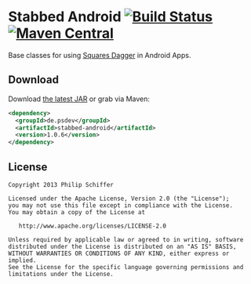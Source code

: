 Stabbed Android [![Build Status](http://ci.psdev.de/job/PSDevStabbedAndroid/badge/icon)](http://ci.psdev.de/job/PSDevStabbedAndroid/) [![Maven Central](https://maven-badges.herokuapp.com/maven-central/de.psdev/stabbed-android/badge.svg)](https://maven-badges.herokuapp.com/maven-central/de.psdev/stabbed-android)
==========

Base classes for using [Squares Dagger][1] in Android Apps.

Download
--------

Download [the latest JAR][2] or grab via Maven:

```xml
<dependency>
  <groupId>de.psdev</groupId>
  <artifactId>stabbed-android</artifactId>
  <version>1.0.6</version>
</dependency>
```

License
-------

    Copyright 2013 Philip Schiffer

    Licensed under the Apache License, Version 2.0 (the "License");
    you may not use this file except in compliance with the License.
    You may obtain a copy of the License at

       http://www.apache.org/licenses/LICENSE-2.0

    Unless required by applicable law or agreed to in writing, software
    distributed under the License is distributed on an "AS IS" BASIS,
    WITHOUT WARRANTIES OR CONDITIONS OF ANY KIND, either express or implied.
    See the License for the specific language governing permissions and
    limitations under the License.
    
[1]: http://square.github.com/dagger/
[2]: http://repository.sonatype.org/service/local/artifact/maven/redirect?r=central-proxy&g=de.psdev&a=stabbed-android&v=LATEST
